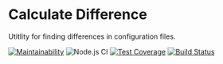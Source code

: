 #  Calculate Difference  

Utitlity for finding differences in configuration files.   



[![Maintainability](https://api.codeclimate.com/v1/badges/64265dba2628baec6e37/maintainability)](https://codeclimate.com/github/DrannikovVladimir/frontend-project-lvl2/maintainability)
![Node.js CI](https://github.com/DrannikovVladimir/frontend-project-lvl2/workflows/Node.js%20CI/badge.svg)
[![Test Coverage](https://api.codeclimate.com/v1/badges/64265dba2628baec6e37/test_coverage)](https://codeclimate.com/github/DrannikovVladimir/frontend-project-lvl2/test_coverage)
[![Build Status](https://travis-ci.com/DrannikovVladimir/frontend-project-lvl2.svg?branch=master)](https://travis-ci.com/DrannikovVladimir/frontend-project-lvl2)
